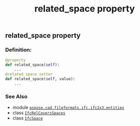 ﻿---
title: related_space property
second_title: Aspose.CAD for Python via .NET API References
description: 
type: docs
weight: 100
url: /python-net/aspose.cad.fileformats.ifc.ifc2x3.entities/ifcrelcoversspaces/related_space/
is_root: false
---

## related_space property

### Definition:
```python
@property
def related_space(self):
    ...
@related_space.setter
def related_space(self, value):
    ...
```

### See Also
* module [`aspose.cad.fileformats.ifc.ifc2x3.entities`](../../)
* class [`IfcRelCoversSpaces`](/cad/python-net/aspose.cad.fileformats.ifc.ifc2x3.entities/ifcrelcoversspaces)
* class [`IfcSpace`](/cad/python-net/aspose.cad.fileformats.ifc.ifc2x3.entities/ifcspace)
